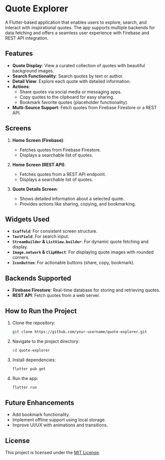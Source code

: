 # Quote Explorer

A Flutter-based application that enables users to explore, search, and interact with inspirational quotes. The app supports multiple backends for data fetching and offers a seamless user experience with Firebase and REST API integration.

## Features

- **Quote Display**: View a curated collection of quotes with beautiful background images.
- **Search Functionality**: Search quotes by text or author.
- **Detail View**: Explore each quote with detailed information.
- **Actions**:
  - Share quotes via social media or messaging apps.
  - Copy quotes to the clipboard for easy sharing.
  - Bookmark favorite quotes (placeholder functionality).
- **Multi-Source Support**: Fetch quotes from Firebase Firestore or a REST API.

## Screens

1. **Home Screen (Firebase)**:
   - Fetches quotes from Firebase Firestore.
   - Displays a searchable list of quotes.

2. **Home Screen (REST API)**:
   - Fetches quotes from a REST API endpoint.
   - Displays a searchable list of quotes.

3. **Quote Details Screen**:
   - Shows detailed information about a selected quote.
   - Provides actions like sharing, copying, and bookmarking.

## Widgets Used

- **`Scaffold`**: For consistent screen structure.
- **`TextField`**: For search input.
- **`StreamBuilder` & `ListView.builder`**: For dynamic quote fetching and display.
- **`Image.network` & `ClipRRect`**: For displaying quote images with rounded corners.
- **`IconButton`**: For actionable buttons (share, copy, bookmark).

## Backends Supported

- **Firebase Firestore**: Real-time database for storing and retrieving quotes.
- **REST API**: Fetch quotes from a web server.

## How to Run the Project

1. Clone the repository:
   ```bash
   git clone https://github.com/your-username/quote-explorer.git
   ```

2. Navigate to the project directory:
   ```bash
   cd quote-explorer
   ```

3. Install dependencies:
   ```bash
   flutter pub get
   ```

4. Run the app:
   ```bash
   flutter run
   ```

## Future Enhancements

- Add bookmark functionality.
- Implement offline support using local storage.
- Improve UI/UX with animations and transitions.

## License

This project is licensed under the [MIT License](LICENSE).
